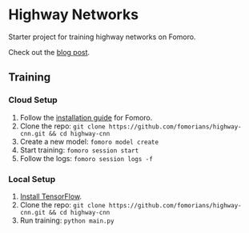 # Highway Networks

Starter project for training highway networks on Fomoro.

Check out the [blog post](https://medium.com/jim-fleming/highway-networks-with-tensorflow-1e6dfa667daa).

## Training

### Cloud Setup

1. Follow the [installation guide](https://fomoro.gitbooks.io/guide/content/installation.html) for Fomoro.
2. Clone the repo: `git clone https://github.com/fomorians/highway-cnn.git && cd highway-cnn`
3. Create a new model: `fomoro model create`
4. Start training: `fomoro session start`
5. Follow the logs: `fomoro session logs -f`

### Local Setup

1. [Install TensorFlow](https://www.tensorflow.org/versions/r0.7/get_started/os_setup.html#pip-installation).
2. Clone the repo: `git clone https://github.com/fomorians/highway-cnn.git && cd highway-cnn`
3. Run training: `python main.py`
